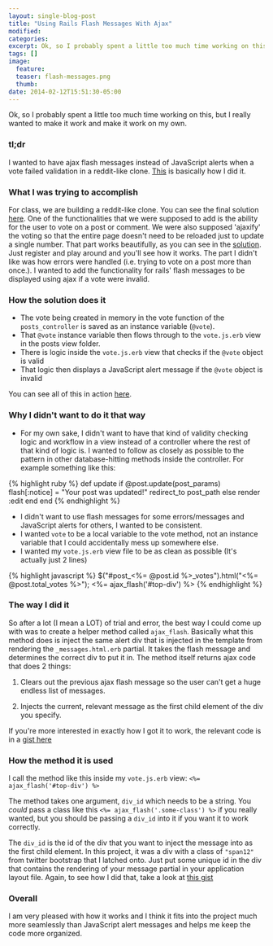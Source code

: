 ```yaml
---
layout: single-blog-post
title: "Using Rails Flash Messages With Ajax"
modified:
categories:
excerpt: Ok, so I probably spent a little too much time working on this, but I really wanted to make it work and make it work on my own.
tags: []
image:
  feature:
  teaser: flash-messages.png
  thumb:
date: 2014-02-12T15:51:30-05:00
---
```


Ok, so I probably spent a little too much time working on this, but I really wanted to make it work and make it work on my own.

### tl;dr ###
I wanted to have ajax flash messages instead of JavaScript alerts when a vote failed validation in a reddit-like clone. [This](http://gist.github.com/mebezac/8944150) is basically how I did it.

### What I was trying to accomplish ###
For class, we are building a reddit-like clone. You can see the final solution [here](http://tl-postit.herokuapp.com/). One of the functionalities that we were supposed to add is the ability for the user to vote on a post or comment. We were also supposed 'ajaxify' the voting so that the entire page doesn't need to be reloaded just to update a single number. That part works beautifully, as you can see in the [solution](http://tl-postit.herokuapp.com/). Just register and play around and you'll see how it works. The part I didn't like was how errors were handled (i.e. trying to vote on a post more than once.).
I wanted to add the functionality for rails' flash messages to be displayed using ajax if a vote were invalid.

### How the solution does it ###
* The vote being created in memory in the vote function of the <code class='highlight'>posts_controller</code> is saved as an instance variable (<code class='highlight'>@vote</code>).
* That <code class='highlight'>@vote</code> instance variable then flows through to the <code class='highlight'>vote.js.erb</code> view in the posts view folder.
* There is logic inside the <code class='highlight'>vote.js.erb</code> view that checks if the <code class='highlight'>@vote</code> object is valid
* That logic then displays a JavaScript alert message if the <code class='highlight'>@vote</code> object is invalid

You can see all of this in action [here](http://tl-postit.herokuapp.com/).

### Why I didn't want to do it that way ###
* For my own sake, I didn't want to have that kind of validity checking logic and workflow in a view instead of a controller where the rest of that kind of logic is. I wanted to follow as closely as possible to the pattern in other database-hitting methods inside the controller. For example something like this:

{% highlight ruby %}
  def update
    if @post.update(post_params)
      flash[:notice] = "Your post was updated!"
      redirect_to post_path
    else
      render :edit
    end
  end
{% endhighlight %}

* I didn't want to use flash messages for some errors/messages and JavaScript alerts for others, I wanted to be consistent.
* I wanted <code class='highlight'>vote</code> to be a local variable to the vote method, not an instance variable that I could accidentally mess up somewhere else.
* I wanted my <code class='highlight'>vote.js.erb</code> view file to be as clean as possible (It's actually just 2 lines)

{% highlight javascript %}
  $("#post_<%= @post.id %>_votes").html("<%= @post.total_votes %>");
  <%= ajax_flash('#top-div') %>
{% endhighlight %}

### The way I did it ###
So after a lot (I mean a LOT) of trial and error, the best way I could come up with was to create a helper method called <code class='highlight'>ajax_flash</code>. Basically what this method does is inject the same alert div that is injected in the template from rendering the <code class='highlight'>_messages.html.erb</code> partial. It takes the flash message and determines the correct div to put it in. The method itself returns ajax code that does 2 things:

1. Clears out the previous ajax flash message so the user can't get a huge endless list of messages.

2. Injects the current, relevant message as the first child element of the div you specify.

If you're more interested in exactly how I got it to work, the relevant code is in a [gist here](https://gist.github.com/mebezac/8944150)

### How the method it is used ###
I call the method like this inside my <code class='highlight'>vote.js.erb</code> view:
<code class='highlight'><%= ajax_flash('#top-div') %></code>

The method takes one argument, <code class='highlight'>div_id</code> which needs to be a string. You *could* pass a class like this <code class='highlight'><%= ajax_flash('.some-class') %></code> if you really wanted, but you should be passing a <code class='highlight'>div_id</code> into it if you want it to work correctly.

The <code class='highlight'>div_id</code> is the id of the div that you want to inject the message into as the first child element. In this project, it was a div with a class of <code class='highlight'>"span12"</code> from twitter bootstrap that I latched onto. Just put some unique id in the div that contains the rendering of your message partial in your application layout file. Again, to see how I did that, take a look at [this gist](https://gist.github.com/mebezac/8944150)

### Overall ###
I am very pleased with how it works and I think it fits into the project much more seamlessly than JavaScript alert messages and helps me keep the code more organized.
